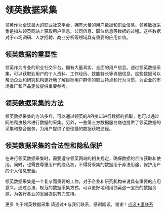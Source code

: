 # 领英数据采集

领英作为全球最大的职业社交平台，拥有大量的用户数据和职业信息。领英数据采集是指从领英网站上获取用户信息、公司信息、职位信息等数据的过程。这些数据对于市场调研、人才招聘、商业分析等领域具有重要的应用价值。

## 领英数据的重要性

领英作为专业的职业社交平台，拥有大量真实、全面的用户信息。通过领英数据采集，可以获取到用户的个人资料、工作经历、技能特长等详细信息，这些数据可以帮助企业和研究机构更好地了解目标用户群体的职业特点和行为习惯，为企业的市场推广和产品定位提供重要参考。

## 领英数据采集的方法

领英数据采集的方法多样，可以通过领英的API接口进行数据的抓取，也可以通过网络爬虫技术进行数据的采集。另外，一些第三方数据服务商也提供了领英数据的采集和整合服务，为用户提供了更便捷的数据获取途径。

## 领英数据采集的合法性和隐私保护

在进行领英数据采集时，需要遵守领英网站的相关规定，确保数据的合法获取和使用。同时，也需要尊重用户的隐私权，不得将采集的数据用于非法用途，保护用户的个人信息安全。

领英数据采集是一个复杂而重要的工作，对于企业和研究机构来说具有重要的应用意义。通过合法、规范的数据采集方式，可以更好地利用领英这一宝贵的数据资源，为各行各业的发展提供有力支持。

更多 关于领英数据采集 请通过✈与我们联系，感谢阅读，谢谢！[点这✈里联系](https://sms.k02.cc)
